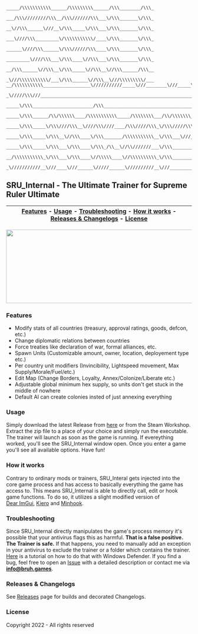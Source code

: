 ```
                     _____/\\\\\\\\\\\______/\\\\\\\\\______/\\\________/\\\_
                      ___/\\\/////////\\\__/\\\///////\\\___\/\\\_______\/\\\_
                       __\//\\\______\///__\/\\\_____\/\\\___\/\\\_______\/\\\_
                        ___\////\\\_________\/\\\\\\\\\\\/____\/\\\_______\/\\\_
                         ______\////\\\______\/\\\//////\\\____\/\\\_______\/\\\_
                          _________\////\\\___\/\\\____\//\\\___\/\\\_______\/\\\_
                           __/\\\______\//\\\__\/\\\_____\//\\\__\//\\\______/\\\__
                            _\///\\\\\\\\\\\/___\/\\\______\//\\\__\///\\\\\\\\\/___
__/\\\\\\\\\\\__________________\///////////_____\///________\///_____\/////////______________________/\\\\\\____
 _\/////\\\///________________________________________________________________________________________\////\\\____
  _____\/\\\_______________________/\\\___________________________________________________________________\/\\\____
   _____\/\\\______/\\/\\\\\\____/\\\\\\\\\\\_____/\\\\\\\\___/\\/\\\\\\\___/\\/\\\\\\____/\\\\\\\\\_______\/\\\____
    _____\/\\\_____\/\\\////\\\__\////\\\////____/\\\/////\\\_\/\\\/////\\\_\/\\\////\\\__\////////\\\______\/\\\____
     _____\/\\\_____\/\\\__\//\\\____\/\\\_______/\\\\\\\\\\\__\/\\\___\///__\/\\\__\//\\\___/\\\\\\\\\\_____\/\\\____
      _____\/\\\_____\/\\\___\/\\\____\/\\\_/\\__\//\\///////___\/\\\_________\/\\\___\/\\\__/\\\/////\\\_____\/\\\____
       __/\\\\\\\\\\\_\/\\\___\/\\\____\//\\\\\____\//\\\\\\\\\\_\/\\\_________\/\\\___\/\\\_\//\\\\\\\\/\\__/\\\\\\\\\_
        _\///////////__\///____\///______\/////______\//////////__\///__________\///____\///___\////////\//__\/////////__
```          

## SRU_Internal - The **Ultimate** Trainer for Supreme Ruler Ultimate

| [Features](#features) - [Usage](#usage) - [Troubleshooting](#troubleshooting) - [How it works](#how-it-works) - [Releases & Changelogs](#releases--changelogs) - [License](#license)|
:----------------------------------------------------------: |

<img src="https://bruh.games/internal/sru/github/main.png" width="600" height="200" />

### Features
- Modify stats of all countries (treasury, approval ratings, goods, defcon, etc.)
- Change diplomatic relations between countries
- Force treaties like declaration of war, formal alliances, etc.
- Spawn Units (Customizable amount, owner, location, deployement type etc.)
- Per country unit modifiers (Invincibility, Lightspeed movement, Max Supply/Morale/Fuel/etc.)
- Edit Map (Change Borders, Loyalty, Annex/Colonize/Liberate etc.)
- Adjustable global minimum hex supply, so units don't get stuck in the middle of nowhere
- Default AI can create colonies insted of just annexing everything

### Usage
Simply download the latest Release from [here](https://github.com/C0dingschmuser/SRU_Internal/releases) or from the Steam Workshop.
Extract the zip file to a place of your choice and simply run the executable. The trainer will launch as soon as the game is running.
If evereything worked, you'll see the SRU_Internal window open. Once you enter a game you'll see all available options. Have fun!

### How it works
Contrary to ordinary mods or trainers, SRU_Interal gets injected into the core game process and has access to basically everything the game has access to. This means SRU_Internal is able to directly call, edit or hook game functions. To do so, it utilizes a slight modified version of <br> [Dear ImGui](https://github.com/ocornut/imgui), [Kiero](https://github.com/Rebzzel/kiero) and [Minhook](https://github.com/TsudaKageyu/minhook).

### Troubleshooting
Since SRU_Internal directly manipulates the game's process memory it's possible that your antivirus flags this as harmful. **That is a false positive. The Trainer is safe.** If that happens, you need to manually add an exception in your antivirus to exclude the trainer or a folder which contains the trainer. [Here](https://support.microsoft.com/en-us/windows/add-an-exclusion-to-windows-security-811816c0-4dfd-af4a-47e4-c301afe13b26) is a tutorial on how to do that with Windows Defender.
If you find a bug, feel free to open an [Issue](https://github.com/C0dingschmuser/SRU_Internal/issues) with a detailed description or contact me via **info@bruh.games**.

### Releases & Changelogs
See [Releases](https://github.com/C0dingschmuser/SRU_Internal/releases) page for builds and decorated Changelogs. 

### License
Copyright 2022 - All rights reserved